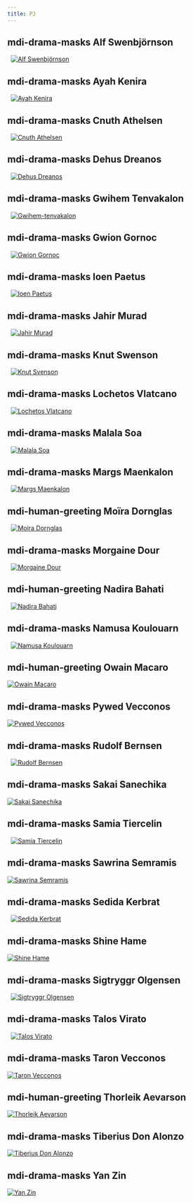```yaml
---
title: PJ
---
```

## <v-icon>mdi-drama-masks</v-icon>  Alf Swenbjörnson
&nbsp;
[![Alf Swenbjörnson](https://www.douaratil.fr/illustrations/pj/alf300.jpeg)](/bestiaire/alf-swenbjornson)  

## <v-icon>mdi-drama-masks</v-icon>  Ayah Kenira
&nbsp;
[![Ayah Kenira](https://www.douaratil.fr/illustrations/pj/ayah300.jpeg)](/bestiaire/ayah-kenira)  

## <v-icon>mdi-drama-masks</v-icon>  Cnuth Athelsen
&nbsp;
[![Cnuth Athelsen](https://www.douaratil.fr/illustrations/pj/cnuthathelsen300.jpeg)](/bestiaire/cnuth-athelsen)  

## <v-icon>mdi-drama-masks</v-icon>  Dehus Dreanos
&nbsp;
[![Dehus Dreanos](https://www.douaratil.fr/illustrations/pj/dehus300.jpeg)](/bestiaire/dehus-dreanos)  

## <v-icon>mdi-drama-masks</v-icon>  Gwihem Tenvakalon
&nbsp;
[![Gwihem-tenvakalon](https://www.douaratil.fr/illustrations/pj/gwihemtenvakalon300.jpeg)](/bestiaire/gwihem-tenvakalon)  

## <v-icon>mdi-drama-masks</v-icon>  Gwion Gornoc
&nbsp;
[![Gwion Gornoc](https://www.douaratil.fr/illustrations/pj/gwion300.jpeg)](/bestiaire/gwion-gornoc)  

## <v-icon>mdi-drama-masks</v-icon>  Ioen Paetus
&nbsp;
[![Ioen Paetus](https://www.douaratil.fr/illustrations/pj/ioenpaetus300.jpeg)](/bestiaire/ioen-paetus)

## <v-icon>mdi-drama-masks</v-icon>  Jahir Murad
&nbsp;
[![Jahir Murad](https://www.douaratil.fr/illustrations/pj/jahir300.jpeg)](/bestiaire/jahir-murad)  

## <v-icon>mdi-drama-masks</v-icon>  Knut Swenson
&nbsp;
[![Knut Svenson](https://www.douaratil.fr/illustrations/pj/knut300.jpeg)](/bestiaire/knut-swenson)  

## <v-icon>mdi-drama-masks</v-icon>  Lochetos Vlatcano
&nbsp;
[![Lochetos Vlatcano](https://www.douaratil.fr/illustrations/pj/lochetos300.jpeg)](/bestiaire/lochetos-vlatcano)    

## <v-icon>mdi-drama-masks</v-icon>  Malala Soa
&nbsp;
[![Malala Soa](https://www.douaratil.fr/illustrations/pj/malalasoa300.jpeg)](/bestiaire/malala-soa)  

## <v-icon>mdi-drama-masks</v-icon> Margs Maenkalon
&nbsp;
[![Margs Maenkalon](https://www.douaratil.fr/illustrations/pj/margs300.jpeg)](/bestiaire/margs-maenkalon)    

## <v-icon>mdi-human-greeting</v-icon> Moïra Dornglas
&nbsp;
[![Moira Dornglas](https://www.douaratil.fr/illustrations/pj/moira300.jpeg)](/bestiaire/moira-dornglas)   

## <v-icon>mdi-drama-masks</v-icon> Morgaine Dour
&nbsp;
[![Morgaine Dour](https://www.douaratil.fr/illustrations/pj/morgainedour300.jpeg)](/bestiaire/morgaine-dour)  

## <v-icon>mdi-human-greeting</v-icon> Nadira Bahati  
&nbsp;
[![Nadira Bahati  ](https://www.douaratil.fr/illustrations/pj/nadirabahati300.jpeg)](/bestiaire/nadira-bahati)  

## <v-icon>mdi-drama-masks</v-icon> Namusa Koulouarn
&nbsp;
[![Namusa Koulouarn](https://www.douaratil.fr/illustrations/pj/namusakoulouarn300.jpeg)](/bestiaire/namusa-koulouarn)  

## <v-icon>mdi-human-greeting</v-icon> Owain Macaro
[![Owain Macaro](https://www.douaratil.fr/illustrations/pj/owain300.jpeg)](/bestiaire/owain-macaro)  

## <v-icon>mdi-drama-masks</v-icon> Pywed Vecconos
[![Pywed Vecconos](https://www.douaratil.fr/illustrations/pj/pywedvecconos300.jpeg)](/bestiaire/pywed-vecconos)  

## <v-icon>mdi-drama-masks</v-icon> Rudolf Bernsen
&nbsp;
[![Rudolf Bernsen](https://www.douaratil.fr/illustrations/pj/rudolfbernsen300.jpeg)](/bestiaire/rudolf-bernsen)  

## <v-icon>mdi-drama-masks</v-icon> Sakai Sanechika 
[![Sakai Sanechika](https://www.douaratil.fr/illustrations/pj/sakaisanechika300.jpeg)](/bestiaire/sakai-sanechika)      

## <v-icon>mdi-drama-masks</v-icon> Samia Tiercelin
&nbsp;
[![Samia Tiercelin](https://www.douaratil.fr/illustrations/pj/samiatiercelin300.jpeg)](/bestiaire/samia-tiercelin)  

## <v-icon>mdi-drama-masks</v-icon> Sawrina Semramis   
[![Sawrina Semramis](https://www.douaratil.fr/illustrations/pj/sawrina300.jpeg)](/bestiaire/sawrina-semramis)  

## <v-icon>mdi-drama-masks</v-icon> Sedida Kerbrat
&nbsp;
[![Sedida Kerbrat](https://www.douaratil.fr/illustrations/pj/sedidakerbrat300.jpeg)](/bestiaire/sedida-kerbrat)  

## <v-icon>mdi-drama-masks</v-icon> Shine Hame
[![Shine Hame](https://www.douaratil.fr/illustrations/pj/shinehame300.jpeg)](/bestiaire/shine-hame)  

## <v-icon>mdi-drama-masks</v-icon> Sigtryggr Olgensen
&nbsp;
[![Sigtryggr Olgensen](https://www.douaratil.fr/illustrations/pj/sigtryggrolgensen300.jpeg)](/bestiaire/sigtryggr-olgensen)  

## <v-icon>mdi-drama-masks</v-icon> Talos Virato
&nbsp;
[![Talos Virato](https://www.douaratil.fr/illustrations/pj/talosvirato300.jpeg)](/bestiaire/talos-virato)  

## <v-icon>mdi-drama-masks</v-icon> Taron Vecconos
[![Taron Vecconos](https://www.douaratil.fr/illustrations/pj/taronvecconos300.jpeg)](/bestiaire/taron-vecconos)  

## <v-icon>mdi-human-greeting</v-icon> Thorleik Aevarson  
[![Thorleik Aevarson](https://www.douaratil.fr/illustrations/pj/thorleik300.jpeg)](/bestiaire/thorleik-aevarson)  

## <v-icon>mdi-drama-masks</v-icon> Tiberius Don Alonzo
[![Tiberius Don Alonzo](https://www.douaratil.fr/illustrations/pj/tiberius300.jpeg)](/bestiaire/tiberius-don-alonzo)  

## <v-icon>mdi-drama-masks</v-icon> Yan Zin   
[![Yan Zin](https://www.douaratil.fr/illustrations/pj/yanzin300.jpeg)](/bestiaire/yan-zin)  

